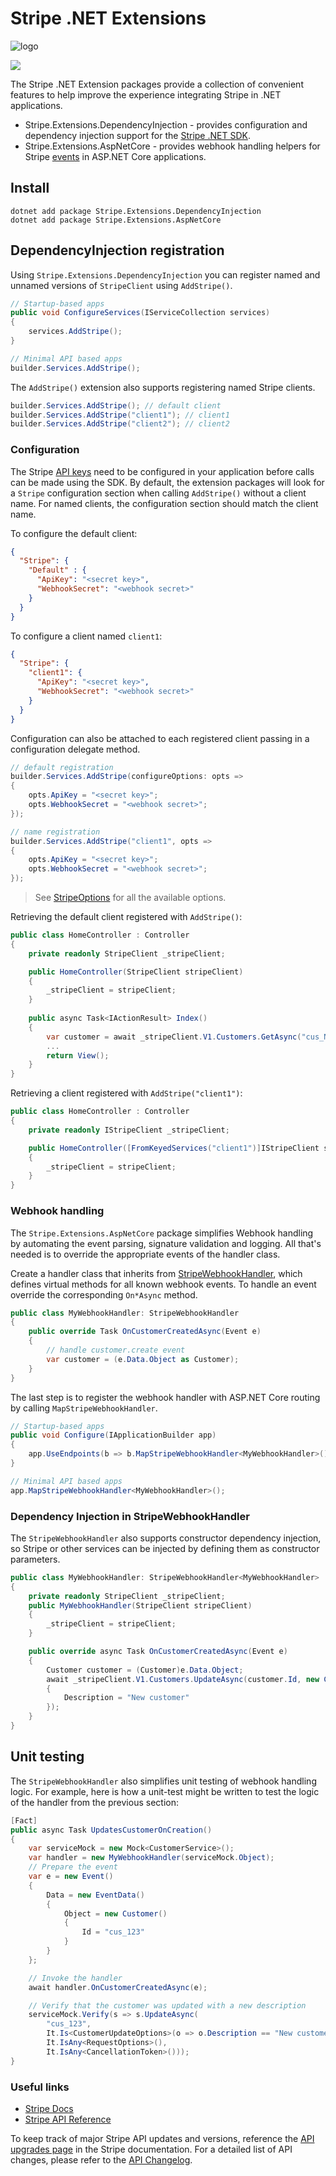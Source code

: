 # Stripe .NET Extensions

![logo](stripe_logo_blurple.png)

![](https://github.com/cecilphillip-stripe/stripe-dotnet-extensions/actions/workflows/build.yml/badge.svg)

The Stripe .NET Extension packages provide a collection of convenient features 
to help improve the experience integrating Stripe in .NET applications. 

- Stripe.Extensions.DependencyInjection - provides configuration and dependency injection support for the [Stripe .NET SDK](https://github.com/stripe/stripe-dotnet).
- Stripe.Extensions.AspNetCore - provides webhook handling helpers for Stripe [events](https://docs.stripe.com/api/events/types) in ASP.NET Core applications.


## Install

```shell
dotnet add package Stripe.Extensions.DependencyInjection
dotnet add package Stripe.Extensions.AspNetCore
```

## DependencyInjection registration

Using `Stripe.Extensions.DependencyInjection` you can register named and unnamed versions of `StripeClient` using `AddStripe()`.

```csharp
// Startup-based apps
public void ConfigureServices(IServiceCollection services)
{
    services.AddStripe();
}

// Minimal API based apps
builder.Services.AddStripe();
```

The `AddStripe()` extension also supports registering named Stripe clients.

```csharp
builder.Services.AddStripe(); // default client
builder.Services.AddStripe("client1"); // client1
builder.Services.AddStripe("client2"); // client2
```

### Configuration

The Stripe [API keys](https://docs.stripe.com/keys#obtain-api-keys) need to be configured in your application before calls can be made using the SDK.
By default, the extension packages will look for a `Stripe` configuration section when calling `AddStripe()` 
without a client name. For named clients, the configuration section should match the client name.

To configure the default client: 
```json
{
  "Stripe": { 
    "Default" : {
      "ApiKey": "<secret key>",
      "WebhookSecret": "<webhook secret>"
    }
  } 
}
```

To configure a client named `client1`:
```json
{
  "Stripe": {
    "client1": {
      "ApiKey": "<secret key>",
      "WebhookSecret": "<webhook secret>"
    }
  }
}
```

Configuration can also be attached to each registered client passing in a configuration delegate method.

```csharp
// default registration 
builder.Services.AddStripe(configureOptions: opts =>
{
    opts.ApiKey = "<secret key>";
    opts.WebhookSecret = "<webhook secret>";
});

// name registration 
builder.Services.AddStripe("client1", opts =>
{
    opts.ApiKey = "<secret key>";
    opts.WebhookSecret = "<webhook secret>";
});
```

> See [StripeOptions](src/Stripe.Extensions.DependencyInjection/StripeOptions.cs) for all the available options.

Retrieving the default client registered with `AddStripe()`: 

```csharp
public class HomeController : Controller
{
    private readonly StripeClient _stripeClient;

    public HomeController(StripeClient stripeClient)
    {
        _stripeClient = stripeClient;
    }
    
    public async Task<IActionResult> Index()
    {        
        var customer = await _stripeClient.V1.Customers.GetAsync("cus_NffrFeUfNV2Hib");        
        ...
        return View();
    } 
}
```

Retrieving a client registered with `AddStripe("client1")`:

```csharp
public class HomeController : Controller
{
    private readonly IStripeClient _stripeClient;

    public HomeController([FromKeyedServices("client1")]IStripeClient stripeClient)
    {
        _stripeClient = stripeClient;
    }
}
```

### Webhook handling

The `Stripe.Extensions.AspNetCore` package simplifies Webhook handling by automating the event parsing, signature validation and logging.
All that's needed is to override the appropriate events of the handler class.

Create a handler class that inherits from [StripeWebhookHandler](./src/Stripe.Extensions.AspNetCore/StripeWebhookHandler.cs), which defines virtual methods for all known webhook events.
To handle an event override the corresponding `On*Async` method.

```csharp
public class MyWebhookHandler: StripeWebhookHandler
{
    public override Task OnCustomerCreatedAsync(Event e)
    {
        // handle customer.create event
        var customer = (e.Data.Object as Customer);        
    }
}
```

The last step is to register the webhook handler with ASP.NET Core routing by calling `MapStripeWebhookHandler`.

```csharp
// Startup-based apps
public void Configure(IApplicationBuilder app)
{
    app.UseEndpoints(b => b.MapStripeWebhookHandler<MyWebhookHandler>());
}

// Minimal API based apps
app.MapStripeWebhookHandler<MyWebhookHandler>();
```

### Dependency Injection in StripeWebhookHandler

The `StripeWebhookHandler` also supports constructor dependency injection, so Stripe or other services can be injected by defining them as constructor parameters.

```csharp
public class MyWebhookHandler: StripeWebhookHandler<MyWebhookHandler>
{
    private readonly StripeClient _stripeClient;
    public MyWebhookHandler(StripeClient stripeClient)
    {
        _stripeClient = stripeClient;
    }

    public override async Task OnCustomerCreatedAsync(Event e)
    {
        Customer customer = (Customer)e.Data.Object;
        await _stripeClient.V1.Customers.UpdateAsync(customer.Id, new CustomerUpdateOptions()
        {
            Description = "New customer"
        });
    }
}
```

## Unit testing

The `StripeWebhookHandler` also simplifies unit testing of webhook handling logic.
For example, here is how a unit-test might be written to test the logic of the handler from the previous section:

```csharp
[Fact]
public async Task UpdatesCustomerOnCreation()
{
    var serviceMock = new Mock<CustomerService>();
    var handler = new MyWebhookHandler(serviceMock.Object);
    // Prepare the event
    var e = new Event()
    {
        Data = new EventData()
        {
            Object = new Customer()
            {
                Id = "cus_123"
            }
        }
    };

    // Invoke the handler
    await handler.OnCustomerCreatedAsync(e);

    // Verify that the customer was updated with a new description
    serviceMock.Verify(s => s.UpdateAsync(
        "cus_123",
        It.Is<CustomerUpdateOptions>(o => o.Description == "New customer"),
        It.IsAny<RequestOptions>(),
        It.IsAny<CancellationToken>()));
}
```


### Useful links
- [Stripe Docs](https://docs.stripe.com)
- [Stripe API Reference](https://docs.stripe.com/api)

To keep track of major Stripe API updates and versions, reference the 
[API upgrades page](https://docs.stripe.com/upgrades#api-versions) in the Stripe documentation. 
For a detailed list of API changes, please refer to the [API Changelog](https://docs.stripe.com/changelog).